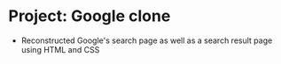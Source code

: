 # Project: Google clone
* Reconstructed Google's search page as well as a search result page using HTML and CSS
